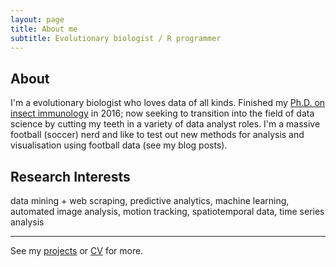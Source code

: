 ```yaml
---
layout: page
title: About me
subtitle: Evolutionary biologist / R programmer
---
```


About
---------
I'm a evolutionary biologist who loves data of all kinds. Finished my [Ph.D. on insect immunology](http://etheses.whiterose.ac.uk/12275/) in 2016; now seeking to transition into the field of data science by cutting my teeth in a variety of data analyst roles. I'm a massive football (soccer) nerd and like to test out new methods for analysis and visualisation using football data (see my blog posts).


Research Interests
---------
data mining + web scraping, predictive analytics, machine learning, automated image analysis, motion tracking, spatiotemporal data, time series analysis

---------

See my [projects](https://github.com/JoGall/) or [CV](/cv) for more.